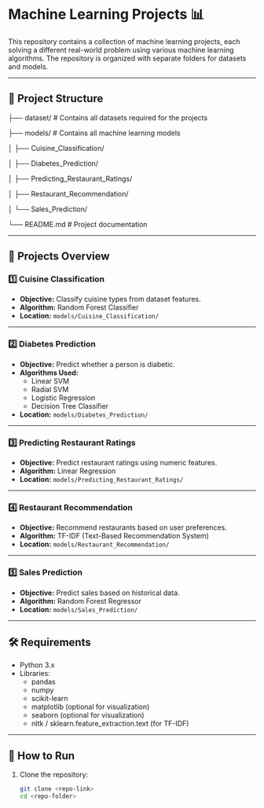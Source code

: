 # Machine Learning Projects 📊

This repository contains a collection of machine learning projects, each solving a different real-world problem using various machine learning algorithms. The repository is organized with separate folders for datasets and models.

---

## 📂 Project Structure

├── dataset/ # Contains all datasets required for the projects

├── models/ # Contains all machine learning models

│ ├── Cuisine_Classification/

│ ├── Diabetes_Prediction/

│ ├── Predicting_Restaurant_Ratings/

│ ├── Restaurant_Recommendation/

│ └── Sales_Prediction/

└── README.md # Project documentation


---

## 🚀 Projects Overview

### 1️⃣ Cuisine Classification
- **Objective:** Classify cuisine types from dataset features.
- **Algorithm:** Random Forest Classifier  
- **Location:** `models/Cuisine_Classification/`

---

### 2️⃣ Diabetes Prediction
- **Objective:** Predict whether a person is diabetic.
- **Algorithms Used:**
  - Linear SVM  
  - Radial SVM  
  - Logistic Regression  
  - Decision Tree Classifier  
- **Location:** `models/Diabetes_Prediction/`

---

### 3️⃣ Predicting Restaurant Ratings
- **Objective:** Predict restaurant ratings using numeric features.
- **Algorithm:** Linear Regression  
- **Location:** `models/Predicting_Restaurant_Ratings/`

---

### 4️⃣ Restaurant Recommendation
- **Objective:** Recommend restaurants based on user preferences.
- **Algorithm:** TF-IDF (Text-Based Recommendation System)  
- **Location:** `models/Restaurant_Recommendation/`

---

### 5️⃣ Sales Prediction
- **Objective:** Predict sales based on historical data.
- **Algorithm:** Random Forest Regressor  
- **Location:** `models/Sales_Prediction/`

---

## 🛠 Requirements
- Python 3.x
- Libraries:
  - pandas
  - numpy
  - scikit-learn
  - matplotlib (optional for visualization)
  - seaborn (optional for visualization)
  - nltk / sklearn.feature_extraction.text (for TF-IDF)

---

## 🚦 How to Run
1. Clone the repository:
   ```bash
   git clone <repo-link>
   cd <repo-folder>
